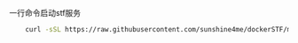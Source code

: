 
一行命令启动stf服务
```bash
    curl -sSL https://raw.githubusercontent.com/sunshine4me/dockerSTF/master/ubuntu-app.sh | sh
```